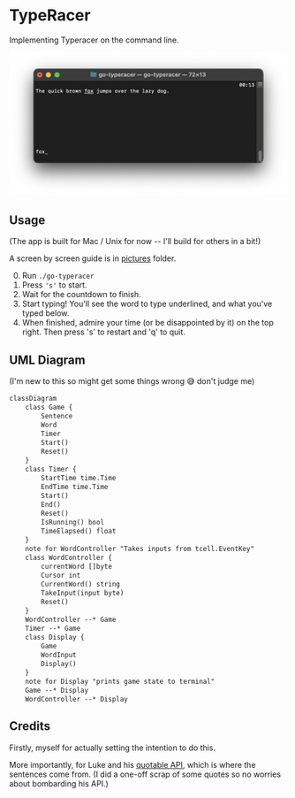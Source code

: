 # TypeRacer

Implementing Typeracer on the command line.

![Screenshot of the typeracer running as a terminal app](pictures/03_running.png)

## Usage

(The app is built for Mac / Unix for now -- I'll build for others in a bit!)

A screen by screen guide is in [pictures](./pictures) folder.

0. Run `./go-typeracer`
1. Press `'s'` to start.
2. Wait for the countdown to finish.
3. Start typing! You'll see the word to type underlined, and what you've typed below.
4. When finished, admire your time (or be disappointed by it) on the top right. Then press 's' to restart and 'q' to quit.

## UML Diagram

(I'm new to this so might get some things wrong :sweat_smile: don't judge me)

```mermaid
classDiagram
    class Game {
        Sentence
        Word
        Timer
        Start()
        Reset()
    }
    class Timer {
        StartTime time.Time
        EndTime time.Time
        Start()
        End()
        Reset()
        IsRunning() bool
        TimeElapsed() float
    }
    note for WordController "Takes inputs from tcell.EventKey"
    class WordController {
        currentWord []byte
        Cursor int
        CurrentWord() string
        TakeInput(input byte)
        Reset()
    }
    WordController --* Game
    Timer --* Game
    class Display {
        Game
        WordInput
        Display()
    }
    note for Display "prints game state to terminal"
    Game --* Display
    WordController --* Display
```

## Credits

Firstly, myself for actually setting the intention to do this.

More importantly, for Luke and his [quotable API](https://github.com/lukePeavey/quotable), which is where the sentences come from. (I did a one-off scrap of some quotes so no worries about bombarding his API.)
